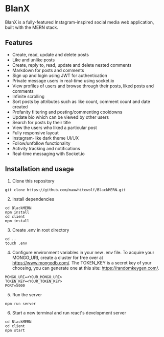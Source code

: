 # BlanX
BlanX is a fully-featured Instagram-inspired social media web application, built with the MERN stack.  


## Features
- Create, read, update and delete posts
- Like and unlike posts
- Create, reply to, read, update and delete nested comments
- Markdown for posts and comments
- Sign up and login using JWT for authentication
- Private message users in real-time using socket.io
- View profiles of users and browse through their posts, liked posts and comments
- Infinite scrolling 
- Sort posts by attributes such as like count, comment count and date created
- Profanity filtering and posting/commenting cooldowns
- Update bio which can be viewed by other users
- Search for posts by their title
- View the users who liked a particular post
- Fully responsive layout
- Instagram-like dark theme UI/UX
- Follow/unfollow functionality
- Activity tracking and notifications
- Real-time messaging with Socket.io

## Installation and usage
1) Clone this repository  
```
git clone https://github.com/maxwhitewolf/BlackMERN.git
```
2) Install dependencies  
```
cd BlackMERN  
npm install
cd client
npm install
```
3) Create .env in root directory
```
cd ..
touch .env
```
4) Configure environment variables in your new .env file. To acquire your MONGO_URI, create a cluster for free over at https://www.mongodb.com/. The TOKEN_KEY is a secret key of your choosing, you can generate one at this site: https://randomkeygen.com/.
```
MONGO_URI=<YOUR_MONGO_URI> 
TOKEN_KEY=<YOUR_TOKEN_KEY>
PORT=5000
```
5) Run the server
```
npm run server
```
6) Start a new terminal and run react's development server
```
cd BlackMERN
cd client
npm start
```


